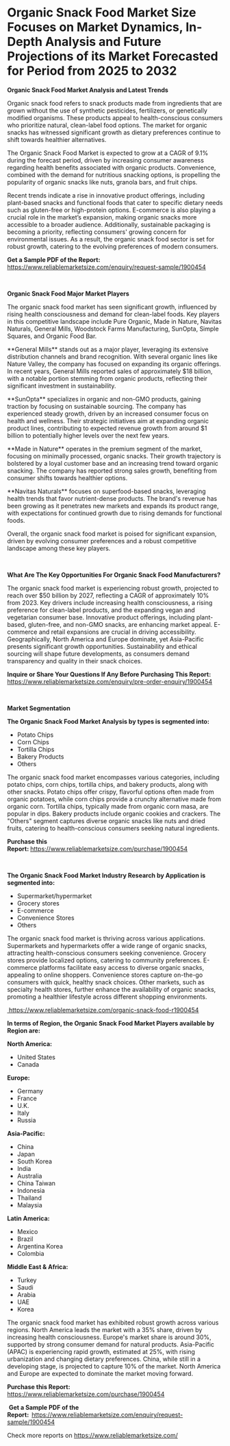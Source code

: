 <p><h1>Organic Snack Food Market Size Focuses on Market Dynamics, In-Depth Analysis and Future Projections of its Market Forecasted for Period from 2025 to 2032</h1></p><p><strong>Organic Snack Food Market Analysis and Latest Trends</strong></p>
<p><p>Organic snack food refers to snack products made from ingredients that are grown without the use of synthetic pesticides, fertilizers, or genetically modified organisms. These products appeal to health-conscious consumers who prioritize natural, clean-label food options. The market for organic snacks has witnessed significant growth as dietary preferences continue to shift towards healthier alternatives.</p><p>The Organic Snack Food Market is expected to grow at a CAGR of 9.1% during the forecast period, driven by increasing consumer awareness regarding health benefits associated with organic products. Convenience, combined with the demand for nutritious snacking options, is propelling the popularity of organic snacks like nuts, granola bars, and fruit chips.</p><p>Recent trends indicate a rise in innovative product offerings, including plant-based snacks and functional foods that cater to specific dietary needs such as gluten-free or high-protein options. E-commerce is also playing a crucial role in the market’s expansion, making organic snacks more accessible to a broader audience. Additionally, sustainable packaging is becoming a priority, reflecting consumers' growing concern for environmental issues. As a result, the organic snack food sector is set for robust growth, catering to the evolving preferences of modern consumers.</p></p>
<p><strong>Get a Sample PDF of the Report:&nbsp;</strong> <a href="https://www.reliablemarketsize.com/enquiry/request-sample/1900454?utm_campaign=2445&utm_medium=2&utm_source=Github&utm_content=ia&utm_term=05032025&utm_id=organic-snack-food">https://www.reliablemarketsize.com/enquiry/request-sample/1900454</a></p>
<p>&nbsp;</p>
<p><strong>Organic Snack Food Major Market Players</strong></p>
<p><p>The organic snack food market has seen significant growth, influenced by rising health consciousness and demand for clean-label foods. Key players in this competitive landscape include Pure Organic, Made in Nature, Navitas Naturals, General Mills, Woodstock Farms Manufacturing, SunOpta, Simple Squares, and Organic Food Bar.</p><p>**General Mills** stands out as a major player, leveraging its extensive distribution channels and brand recognition. With several organic lines like Nature Valley, the company has focused on expanding its organic offerings. In recent years, General Mills reported sales of approximately $18 billion, with a notable portion stemming from organic products, reflecting their significant investment in sustainability.</p><p>**SunOpta** specializes in organic and non-GMO products, gaining traction by focusing on sustainable sourcing. The company has experienced steady growth, driven by an increased consumer focus on health and wellness. Their strategic initiatives aim at expanding organic product lines, contributing to expected revenue growth from around $1 billion to potentially higher levels over the next few years.</p><p>**Made in Nature** operates in the premium segment of the market, focusing on minimally processed, organic snacks. Their growth trajectory is bolstered by a loyal customer base and an increasing trend toward organic snacking. The company has reported strong sales growth, benefiting from consumer shifts towards healthier options.</p><p>**Navitas Naturals** focuses on superfood-based snacks, leveraging health trends that favor nutrient-dense products. The brand's revenue has been growing as it penetrates new markets and expands its product range, with expectations for continued growth due to rising demands for functional foods.</p><p>Overall, the organic snack food market is poised for significant expansion, driven by evolving consumer preferences and a robust competitive landscape among these key players.</p></p>
<p>&nbsp;</p>
<p><strong>What Are The Key Opportunities For Organic Snack Food Manufacturers?</strong></p>
<p><p>The organic snack food market is experiencing robust growth, projected to reach over $50 billion by 2027, reflecting a CAGR of approximately 10% from 2023. Key drivers include increasing health consciousness, a rising preference for clean-label products, and the expanding vegan and vegetarian consumer base. Innovative product offerings, including plant-based, gluten-free, and non-GMO snacks, are enhancing market appeal. E-commerce and retail expansions are crucial in driving accessibility. Geographically, North America and Europe dominate, yet Asia-Pacific presents significant growth opportunities. Sustainability and ethical sourcing will shape future developments, as consumers demand transparency and quality in their snack choices.</p></p>
<p><strong>Inquire or Share Your Questions If Any Before Purchasing This Report:</strong> <a href="https://www.reliablemarketsize.com/enquiry/pre-order-enquiry/1900454?utm_campaign=2445&utm_medium=2&utm_source=Github&utm_content=ia&utm_term=05032025&utm_id=organic-snack-food">https://www.reliablemarketsize.com/enquiry/pre-order-enquiry/1900454</a></p>
<p>&nbsp;</p>
<p><strong>Market Segmentation</strong></p>
<p><strong>The Organic Snack Food Market Analysis by types is segmented into:</strong></p>
<p><ul><li>Potato Chips</li><li>Corn Chips</li><li>Tortilla Chips</li><li>Bakery Products</li><li>Others</li></ul></p>
<p><p>The organic snack food market encompasses various categories, including potato chips, corn chips, tortilla chips, and bakery products, along with other snacks. Potato chips offer crispy, flavorful options often made from organic potatoes, while corn chips provide a crunchy alternative made from organic corn. Tortilla chips, typically made from organic corn masa, are popular in dips. Bakery products include organic cookies and crackers. The "Others" segment captures diverse organic snacks like nuts and dried fruits, catering to health-conscious consumers seeking natural ingredients.</p></p>
<p><strong>Purchase this Report:&nbsp;</strong><a href="https://www.reliablemarketsize.com/purchase/1900454?utm_campaign=2445&utm_medium=2&utm_source=Github&utm_content=ia&utm_term=05032025&utm_id=organic-snack-food">https://www.reliablemarketsize.com/purchase/1900454</a></p>
<p>&nbsp;</p>
<p><strong>The Organic Snack Food Market Industry Research by Application is segmented into:</strong></p>
<p><ul><li>Supermarket/hypermarket</li><li>Grocery stores</li><li>E-commerce</li><li>Convenience Stores</li><li>Others</li></ul></p>
<p><p>The organic snack food market is thriving across various applications. Supermarkets and hypermarkets offer a wide range of organic snacks, attracting health-conscious consumers seeking convenience. Grocery stores provide localized options, catering to community preferences. E-commerce platforms facilitate easy access to diverse organic snacks, appealing to online shoppers. Convenience stores capture on-the-go consumers with quick, healthy snack choices. Other markets, such as specialty health stores, further enhance the availability of organic snacks, promoting a healthier lifestyle across different shopping environments.</p></p>
<p><a href="https://www.reliablemarketsize.com/organic-snack-food-r1900454?utm_campaign=2445&utm_medium=2&utm_source=Github&utm_content=ia&utm_term=05032025&utm_id=organic-snack-food">&nbsp;https://www.reliablemarketsize.com/organic-snack-food-r1900454</a></p>
<p><strong>In terms of Region, the Organic Snack Food Market Players available by Region are:</strong></p>
<p>
    <p> <strong> North America: </strong>
        <ul>
            <li>United States</li>
            <li>Canada</li>
        </ul>
        </p> 
    <p> <strong> Europe: </strong>
        <ul>
            <li>Germany</li>
            <li>France</li>
            <li>U.K.</li>
            <li>Italy</li>
            <li>Russia</li>
        </ul>
        </p> 
    <p> <strong> Asia-Pacific: </strong>
        <ul>
            <li>China</li>
            <li>Japan</li>
            <li>South Korea</li>
            <li>India</li>
            <li>Australia</li>
            <li>China Taiwan</li>
            <li>Indonesia</li>
            <li>Thailand</li>
            <li>Malaysia</li>
        </ul>
        </p> 
    <p> <strong> Latin America: </strong>
        <ul>
            <li>Mexico</li>
            <li>Brazil</li>
            <li>Argentina Korea</li>
            <li>Colombia</li>
        </ul>
        </p> 
    <p> <strong> Middle East & Africa: </strong>
        <ul>
            <li>Turkey</li>
            <li>Saudi</li>
            <li>Arabia</li>
            <li>UAE</li>
            <li>Korea</li>
        </ul>
    </p>
    </p>
<p><p>The organic snack food market has exhibited robust growth across various regions. North America leads the market with a 35% share, driven by increasing health consciousness. Europe's market share is around 30%, supported by strong consumer demand for natural products. Asia-Pacific (APAC) is experiencing rapid growth, estimated at 25%, with rising urbanization and changing dietary preferences. China, while still in a developing stage, is projected to capture 10% of the market. North America and Europe are expected to dominate the market moving forward.</p></p>
<p><strong>Purchase this Report: </strong><a href="https://www.reliablemarketsize.com/purchase/1900454?utm_campaign=2445&utm_medium=2&utm_source=Github&utm_content=ia&utm_term=05032025&utm_id=organic-snack-food">https://www.reliablemarketsize.com/purchase/1900454</a></p>
<p>&nbsp;<strong>Get a Sample PDF of the Report:&nbsp;&nbsp;</strong><a href="https://www.reliablemarketsize.com/enquiry/request-sample/1900454?utm_campaign=2445&utm_medium=2&utm_source=Github&utm_content=ia&utm_term=05032025&utm_id=organic-snack-food">https://www.reliablemarketsize.com/enquiry/request-sample/1900454</a></p>
<p><strong></strong></p>
<p>Check more reports on <a href="https://www.reliablemarketsize.com/?utm_campaign=2445&utm_medium=2&utm_source=Github&utm_content=ia&utm_term=05032025&utm_id=organic-snack-food">https://www.reliablemarketsize.com/</a></p>